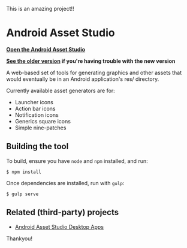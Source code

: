 This is an amazing project!!

Android Asset Studio
====================

**[Open the Android Asset Studio](https://romannurik.github.io/AndroidAssetStudio/)**

**[See the older version](https://romannurik.github.io/AndroidAssetStudio/older-version/) if you're having trouble with the new version**

A web-based set of tools for generating graphics and other assets that would eventually be in an Android application's res/ directory.

Currently available asset generators are for:

- Launcher icons
- Action bar icons
- Notification icons
- Generics square icons
- Simple nine-patches

## Building the tool

To build, ensure you have `node` and `npm` installed, and run:

    $ npm install

Once dependencies are installed, run with `gulp`:

    $ gulp serve

## Related (third-party) projects

- [Android Asset Studio Desktop Apps](https://androidassetstudio.codeplex.com/)

Thankyou!
